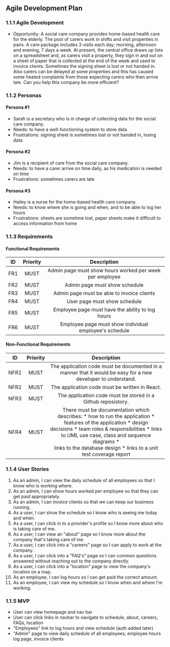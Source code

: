 ## Agile Development Plan

### 1.1.1 Agile Development
* Opportunity: A social care company provides home-based health care for the elderly. The pool of carers work in shifts and visit properties in pairs. A care package includes 3 visits each day; morning, afternoon and evening, 7 days a week. At present, the central office draws up lists on a spreadsheet and, as carers visit a property, they sign in and out on a sheet of paper that is collected at the end of the week and used to invoice clients. Sometimes the signing sheet is lost or not handed in. Also carers can be delayed at some properties and this has caused some heated complaints from those expecting carers who then arrive late. Can you help this company be more efficient?

### 1.1.2 Personas
#### Persona #1
* Sarah is a secretary who is in charge of collecting data for the social care company.
* Needs: to have a well-functioning system to store data
* Frustrations: signing sheet is sometimes lost or not handed in, losing data

#### Persona #2
* Jim is a recipient of care from the social care company.
* Needs: to have a carer arrive on time daily, as his medication is needed on time
* Frustrations: sometimes carers are late

#### Persona #3
* Hailey is a nurse for the home-based health care company.
* Needs: to know where she is going and when, and to be able to log her hours
* Frustrations: sheets are sometime lost, paper sheets make it difficult to access information from home

### 1.1.3 Requirements
#### Functional Requirements
| ID | Priority | Description |
| :-----------:| :-----------: |:-----------: |
| FR1 | MUST | Admin page must show hours worked per week per employee |
| FR2 | MUST | Admin page must show schedule |
| FR3 | MUST | Admin page must be able to invoice clients |
| FR4 | MUST | User page must show schedule |
| FR5 | MUST | Employee page must have the ability to log hours |
| FR6 | MUST | Employee page must show individual employee's schedule |

#### Non-Functional Requirements
| ID | Priority | Description |
| :-----------:| :-----------: |:-----------: |
| NFR1 | MUST | The application code must be documented in a manner that it would be easy for a new developer to understand. |
| NFR2 | MUST | The application code must be written in React. |
| NFR3 | MUST | The application code must be stored in a Github reposistory. |
| NFR4 | MUST | There must be documentation which describes: * how to run the application * features of the application * design <br> decisions * team roles & responsibilities * links to UML use case, class and sequence diagrams * <br> links to the database design * links to a unit test coverage report |

### 1.1.4 User Stories
1. As an admin, I can view the daily schedule of all employees so that I know who is working where.
2. As an admin, I can show hours worked per employee so that they can get paid appropriately.
3. As an admin, I can invoice clients so that we can keep our business running.
4. As a user, I can show the schedule so I know who is seeing me today and when.
5. As a user, I can click in to a provider's profile so I know more about who is taking care of me.
6. As a user, I can view an "about" page so I know more about the company that's taking care of me.
7. As a user, I can click into a "careers" page so I can apply to work at the company.
8. As a user, I can click into a "FAQ's" page so I can common questions answered without reaching out to the company directly.
9. As a user, I can click into a "location" page to view the company's location on a map.
9. As an employee, I can log hours so I can get paid the correct amount.
10. As an employee, I can view my schedule so I know when and where I'm working.


### 1.1.5 MVP
* User can view homepage and nav bar
* User can click links in navbar to navigate to schedule, about, careers, FAQs, location
* "Employees" link to log hours and view schedule (auth added later)
* "Admin" page to view daily schedule of all employees, employee hours log page, invoice clients
